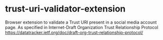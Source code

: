 # trust-uri-validator-extension
Browser extension to validate a Trust URI present in a social media account page. As specified in Internet-Draft Organization Trust Relationship Protocol https://datatracker.ietf.org/doc/draft-org-trust-relationship-protocol/
